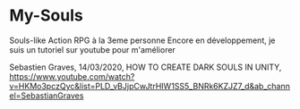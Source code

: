 # My-Souls
Souls-like Action RPG à la 3eme personne 
Encore en développement, je suis un tutoriel sur youtube pour m'améliorer

Sebastien Graves, 14/03/2020, HOW TO CREATE DARK SOULS IN UNITY,
https://www.youtube.com/watch?v=HKMo3pczQyc&list=PLD_vBJjpCwJtrHIW1SS5_BNRk6KZJZ7_d&ab_channel=SebastianGraves

